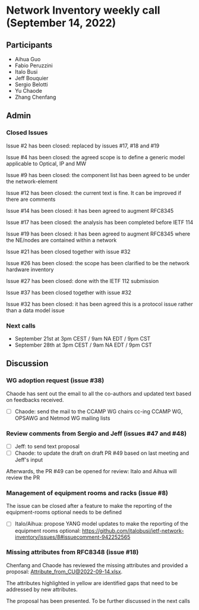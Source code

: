 # Network Inventory weekly call (September 14, 2022)

## Participants

- Aihua Guo
- Fabio Peruzzini
- Italo Busi
- Jeff Bouquier
- Sergio Belotti
- Yu Chaode
- Zhang Chenfang

## Admin

### Closed Issues

Issue #2 has been closed: replaced by issues #17, #18 and #19

Issue #4 has been closed: the agreed scope is to define a generic model applicable to Optical, IP and MW

Issue #9 has been closed: the component list has been agreed to be under the network-element

Issue #12 has been closed: the current text is fine. It can be improved if there are comments

Issue #14 has been closed: it has been agreed to augment RFC8345

Issue #17 has been closed: the analysis has been completed before IETF 114

Issue #19 has been closed: it has been agreed to augment RFC8345 where the NE/nodes are contained within a network

Issue #21 has been closed together with issue #32

Issue #26 has been closed: the scope has been clarified to be the network hardware inventory

Issue #27 has been closed: done with the IETF 112 submission

Issue #37 has been closed together with issue #32

Issue #32 has been closed: it has been agreed this is a protocol issue rather than a data model issue

### Next calls

- September 21st at 3pm CEST / 9am NA EDT / 9pm CST
- September 28th at 3pm CEST / 9am NA EDT / 9pm CST

## Discussion

### WG adoption request (issue #38)

Chaode has sent out the email to all the co-authors and updated text based on feedbacks received.

- [ ] Chaode: send the mail to the CCAMP WG chairs cc-ing CCAMP WG, OPSAWG and Netmod WG mailing lists

### Review comments from Sergio and Jeff (issues #47 and #48)

- [ ] Jeff: to send text proposal
- [ ] Chaode: to update the draft on draft PR #49 based on last meeting and Jeff's input

Afterwards, the PR #49 can be opened for review: Italo and Aihua will review the PR

### Management of equipment rooms and racks (issue #8)

The issue can be closed after a feature to make the reporting of the equipment-rooms optional needs to be defined

- [ ] Italo/Aihua: propose YANG model updates to make the reporting of the equipment rooms optional: https://github.com/italobusi/ietf-network-inventory/issues/8#issuecomment-942252565

### Missing attributes from RFC8348 (issue #18)

Chenfang and Chaode has reviewed the missing attributes and provided a proposal: [Attribute_from_CU@2022-09-14.xlsx](https://github.com/italobusi/ietf-network-inventory/files/9567063/Attribute_from_CU%402022-09-14.xlsx).

The attributes highlighted in yellow are identified gaps that need to be addressed by new attributes.

The proposal has been presented. To be further discussed in the next calls
